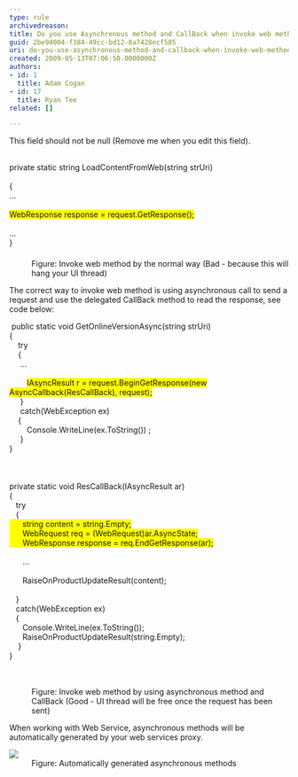 ```yaml
---
type: rule
archivedreason: 
title: Do you use Asynchronous method and CallBack when invoke web method?
guid: 2be94004-f384-49cc-bd12-8a7428ecf585
uri: do-you-use-asynchronous-method-and-callback-when-invoke-web-method
created: 2009-05-13T07:06:50.0000000Z
authors:
- id: 1
  title: Adam Cogan
- id: 17
  title: Ryan Tee
related: []

---
```



This field should not be null (Remove me when you edit this field).
<br><excerpt class='endintro'></excerpt><br>
<dl class="badCode">
<dt style="width&#58;91.56%;height&#58;174px;">private static string LoadContentFromWeb(string strUri) <br><br>&#123; <br>... <br><br><span style="background-color&#58;#ffff00;">WebResponse response = request.GetResponse(); </span><br><br>...<br>&#125; 
<dd>Figure&#58; Invoke web method by the normal way (Bad - because this will hang your UI thread) </dd></dl>
<p>The correct way to invoke web method is using asynchronous call to send a request and use the delegated CallBack method to read the response, see code below&#58;</p>
<dl class="goodCode">
<dt style="width&#58;91.4%;height&#58;660px;">&#160;public static void GetOnlineVersionAsync(string strUri) <br>&#123; <br>&#160;&#160;&#160; try<br>&#160;&#160;&#160; &#123;<br>&#160;&#160;&#160;&#160; ...<br><br>&#160;&#160;&#160;&#160;&#160;&#160;&#160; <span style="background-color&#58;#ffff00;">IAsyncResult r = request.BeginGetResponse(new AsyncCallback(ResCallBack), request);</span><br>&#160;&#160;&#160;&#160; &#125;<br>&#160;&#160;&#160;&#160; catch(WebException ex)<br>&#160;&#160;&#160; &#123;<br>&#160;&#160;&#160;&#160;&#160;&#160;&#160; Console.WriteLine(ex.ToString()) ; <br>&#160;&#160;&#160;&#160; &#125;<br>&#125;<br><br><br><br>private static void ResCallBack(IAsyncResult ar)<br>&#123;<br>&#160;&#160; try<br>&#160;&#160; &#123;<br><span style="background-color&#58;#ffff00;">&#160;&#160;&#160;&#160;&#160; string content = string.Empty;<br>&#160;&#160;&#160;&#160;&#160; WebRequest req = (WebRequest)ar.AsyncState;<br>&#160;&#160;&#160;&#160;&#160; WebResponse response = req.EndGetResponse(ar);</span><br><br>&#160;&#160;&#160;&#160;&#160; ...<br><br>&#160;&#160;&#160;&#160;&#160; RaiseOnProductUpdateResult(content);<br><br>&#160;&#160; &#125;<br>&#160;&#160; catch(WebException ex)<br>&#160;&#160; &#123;<br>&#160;&#160;&#160;&#160;&#160; Console.WriteLine(ex.ToString());<br>&#160;&#160;&#160;&#160;&#160; RaiseOnProductUpdateResult(string.Empty);<br>&#160;&#160;&#160; &#125;<br>&#125; 
<dd>Figure&#58; Invoke web method by using asynchronous method and CallBack (Good - UI thread will be free once the request has been sent) </dd></dl>
<p>When working with Web Service, asynchronous methods will be automatically generated by your web services proxy.</p>
<dl class="image">
<dt><img style="border-bottom&#58;0px solid;border-left&#58;0px solid;border-top&#58;0px solid;border-right&#58;0px solid;" border="0" src="/Standards/SoftwareDevelopment/RulesToBetterDotNETProjects/PublishingImages/AsyncCallBack-Rulest1.gif" /></dt>
<dd>Figure&#58; Automatically generated asynchronous methods</dd></dl>


